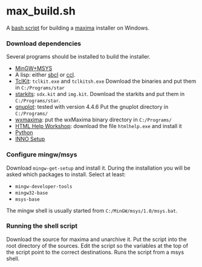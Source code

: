 max_build.sh
=============

A [bash script][1] for building a [maxima](http://maxima.sf.net/)
installer on Windows.

[1]: https://raw.githubusercontent.com/andrejv/max_build.sh/master/max_build.sh

### Download dependencies

Several programs should be installed to build the installer.

* [MinGW+MSYS](http://mingw.org/)
* A lisp: either [sbcl](http://www.sbcl.org) or [ccl](http://ccl.clozure.com).
* [TclKit](http://www.jrsoftware.org/isinfo.php): `tclkit.exe` and `tclkitsh.exe`
Download the binaries and put them in `C:/Programs/star`
* [starkits](www.tcl.tk/starkits): `sdx.kit` and `img.kit`.
Download the starkits and put them in `C:/Programs/star`.
* [gnuplot](http://gnuplot.info): tested with version 4.4.6
Put the gnuplot directory in `C:/Programs/`
* [wxmaxima](http://andrejv.github.io/wxmaxima/):
put the wxMaxima binary directory in `C:/Programs/`
* [HTML Help Workshop](http://www.microsoft.com/en-us/download/details.aspx?id=21138):
download the file `htmlhelp.exe` and install it
* [Python](http://www.python.org)
* [INNO Setup](http://www.jrsoftware.org/isinfo.php)

### Configure mingw/msys

Download `mingw-get-setup` and install it. During the installation you
will be asked which packages to install. Select at least:

* `mingw-developer-tools`
* `mingw32-base`
* `msys-base`

The mingw shell is usually started from `C:/MinGW/msys/1.0/msys.bat`.

### Running the shell script

Download the source for maxima and unarchive it. Put the script into
the root directory of the sources. Edit the script so the variables at
the top of the script point to the correct destinations. Runs the
script from a msys shell.
